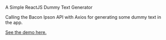 A Simple ReactJS Dummy Text Generator

Calling the Bacon Ipson API with Axios for generating some dummy text in the app.

<a href="http://capaly.nl/rik/dummytextgenerator/index.html">See the demo here.</a>
